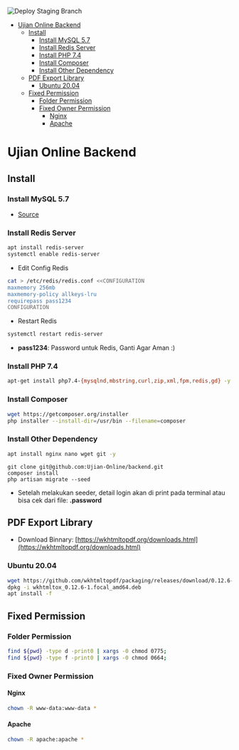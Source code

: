 ![Deploy Staging Branch](https://github.com/Ujian-Online/backend/workflows/Deploy%20Staging%20Branch/badge.svg)

- [Ujian Online Backend](#ujian-online-backend)
  - [Install](#install)
    - [Install MySQL 5.7](#install-mysql-57)
    - [Install Redis Server](#install-redis-server)
    - [Install PHP 7.4](#install-php-74)
    - [Install Composer](#install-composer)
    - [Install Other Dependency](#install-other-dependency)
  - [PDF Export Library](#pdf-export-library)
    - [Ubuntu 20.04](#ubuntu-2004)
  - [Fixed Permission](#fixed-permission)
    - [Folder Permission](#folder-permission)
    - [Fixed Owner Permission](#fixed-owner-permission)
      - [Nginx](#nginx)
      - [Apache](#apache)

# Ujian Online Backend

## Install

### Install MySQL 5.7

- [Source](https://www.fosstechnix.com/how-to-install-mysql-5-7-on-ubuntu-20-04-lts/)

### Install Redis Server

```bash
apt install redis-server
systemctl enable redis-server
```

- Edit Config Redis

```bash
cat > /etc/redis/redis.conf <<CONFIGURATION
maxmemory 256mb
maxmemory-policy allkeys-lru
requirepass pass1234
CONFIGURATION
```

- Restart Redis

```bash
systemctl restart redis-server
```

- **pass1234**: Password untuk Redis, Ganti Agar Aman :)

### Install PHP 7.4

```bash
apt-get install php7.4-{mysqlnd,mbstring,curl,zip,xml,fpm,redis,gd} -y
```

### Install Composer

```bash
wget https://getcomposer.org/installer
php installer --install-dir=/usr/bin --filename=composer
```

### Install Other Dependency

```bash
apt install nginx nano wget git -y
```

```
git clone git@github.com:Ujian-Online/backend.git
composer install
php artisan migrate --seed
```
- Setelah melakukan seeder, detail login akan di print pada terminal atau bisa cek dari file: **.password**

## PDF Export Library

- Download Binnary: [https://wkhtmltopdf.org/downloads.html](https://wkhtmltopdf.org/downloads.html)

### Ubuntu 20.04

```bash
wget https://github.com/wkhtmltopdf/packaging/releases/download/0.12.6-1/wkhtmltox_0.12.6-1.focal_amd64.deb
dpkg -i wkhtmltox_0.12.6-1.focal_amd64.deb
apt install -f
```

## Fixed Permission

### Folder Permission

```bash
find ${pwd} -type d -print0 | xargs -0 chmod 0775;
find ${pwd} -type f -print0 | xargs -0 chmod 0664;
```

### Fixed Owner Permission

#### Nginx

```bash
chown -R www-data:www-data *
```

#### Apache

```bash
chown -R apache:apache *
```
